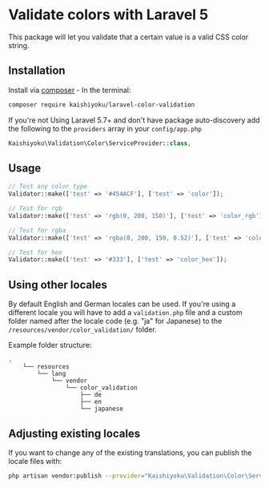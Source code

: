# Validate colors with Laravel 5

This package will let you validate that a certain value is a valid CSS color string.

## Installation

Install via [composer](https://getcomposer.org/) - In the terminal:
```bash
composer require kaishiyoku/laravel-color-validation
```
If you're not Using Laravel 5.7+ and don't have package auto-discovery add the following to the `providers` array in your `config/app.php`
```php
Kaishiyoku\Validation\Color\ServiceProvider::class,
```

## Usage

```php
// Test any color type
Validator::make(['test' => '#454ACF'], ['test' => 'color']);

// Test for rgb 
Validator::make(['test' => 'rgb(0, 200, 150)'], ['test' => 'color_rgb']);

// Test for rgba 
Validator::make(['test' => 'rgba(0, 200, 150, 0.52)'], ['test' => 'color_rgba']);

// Test for hex 
Validator::make(['test' => '#333'], ['test' => 'color_hex']);
```
## Using other locales

By default English and German locales can be used. If you're using a different locale you will have to add a `validation.php` file and a custom folder named after the locale code (e.g. "ja" for Japanese) to the `/resources/vendor/color_validation/` folder.

Example folder structure:

```
.
    └── resources
        └── lang
            └── vendor
                └── color_validation
                    ├── de
                    ├── en
                    └── japanese
```


## Adjusting existing locales

If you want to change any of the existing translations, you can publish the locale files with:

```bash
php artisan vendor:publish --provider="Kaishiyoku\Validation\Color\ServiceProvider"
```
